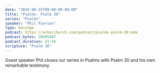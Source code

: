 ```yaml
---
date: "2019-08-25T09:00:00-08:00"
title: "Psalms: Psalm 30"
series: "Psalms"
speaker: "Phil Pierson"
type: message
podcast: https://arborchurch.com/podcast/psalms-psalm-30.m4a
podcast_bytes: 30695487
podcast_duration: 41:44
scripture: "Psalm 30"
---
```


Guest speaker Phil closes our series in Psalms with Psalm 30 and his own remarkable testimony. 
